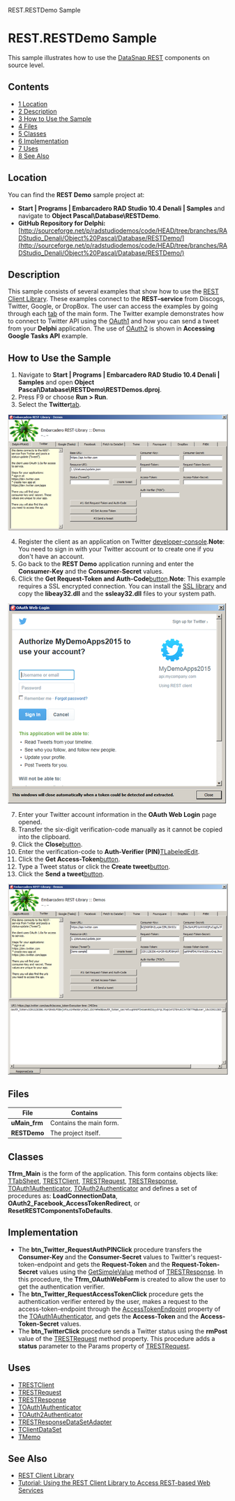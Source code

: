 REST.RESTDemo Sample[]()
# REST.RESTDemo Sample 


This sample illustrates how to use the [DataSnap REST](http://docwiki.embarcadero.com/RADStudio/Denali/en/DataSnap_REST) components on source level.
## Contents



* [1 Location](#Location)
* [2 Description](#Description)
* [3 How to Use the Sample](#How_to_Use_the_Sample)
* [4 Files](#Files)
* [5 Classes](#Classes)
* [6 Implementation](#Implementation)
* [7 Uses](#Uses)
* [8 See Also](#See_Also)


## Location 

You can find the **REST Demo** sample project at:
* **Start | Programs | Embarcadero RAD Studio 10.4 Denali | Samples** and navigate to **Object Pascal\Database\RESTDemo**.
* **GitHub Repository for Delphi:**[http://sourceforge.net/p/radstudiodemos/code/HEAD/tree/branches/RADStudio_Denali/Object%20Pascal/Database/RESTDemo/](http://sourceforge.net/p/radstudiodemos/code/HEAD/tree/branches/RADStudio_Denali/Object%20Pascal/Database/RESTDemo/)

## Description 

This sample consists of several examples that show how to use the [REST Client Library](http://docwiki.embarcadero.com/RADStudio/Denali/en/REST_Client_Library). These examples connect to the **REST–service** from Discogs, Twitter, Google, or DropBox. The user can access the examples by going through each [tab](http://docwiki.embarcadero.com/Libraries/Denali/en/Vcl.ComCtrls.TTabSheet) of the main form. The Twitter example demonstrates how to connect to Twitter API using the [OAuth1](http://docwiki.embarcadero.com/Libraries/Denali/en/REST.Authenticator.OAuth.TOAuth1Authenticator) and how you can send a tweet from your **Delphi** application. The use of [OAuth2](http://docwiki.embarcadero.com/Libraries/Denali/en/REST.Authenticator.OAuth.TOAuth2Authenticator) is shown in **Accessing Google Tasks API** example.

## How to Use the Sample 


1.  Navigate to **Start | Programs | Embarcadero RAD Studio 10.4 Denali | Samples** and open **Object Pascal\Database\RESTDemo\RESTDemos.dproj**.
2.  Press F9 or choose **Run > Run**.
3.  Select the **Twitter**[tab](http://docwiki.embarcadero.com/Libraries/Denali/en/Vcl.ComCtrls.TTabSheet).

![TwitterTabRESTDemo.png](Readme%20Files/TwitterTabRESTDemo.png)


4.  Register the client as an application on Twitter [developer-console](https://dev.twitter.com/apps).**Note**: You need to sign in with your Twitter account or to create one if you don't have an account.
5.  Go back to the **REST Demo** application running and enter the **Consumer-Key** and the **Consumer-Secret** values.
6.  Click the **Get Request-Token and Auth-Code**[button](http://docwiki.embarcadero.com/Libraries/Denali/en/Vcl.StdCtrls.TButton).**Note**: This example requires a SSL encrypted connection. You can install the [SSL library](http://indy.fulgan.com/SSL/) and copy the **libeay32.dll** and the **ssleay32.dll** files to your system path.

![OAuthWebViewRESTDemo.png](Readme%20Files/OAuthWebViewRESTDemo.png)


7.  Enter your Twitter account information in the **OAuth Web Login** page opened.
8.  Transfer the six-digit verification-code manually as it cannot be copied into the clipboard.
9.  Click the **Close**[button](http://docwiki.embarcadero.com/Libraries/Denali/en/Vcl.StdCtrls.TButton).
10.  Enter the verification-code to **Auth-Verifier (PIN)**[TLabeledEdit](http://docwiki.embarcadero.com/Libraries/Denali/en/Vcl.ExtCtrls.TLabeledEdit).
11.  Click the **Get Access-Token**[button](http://docwiki.embarcadero.com/Libraries/Denali/en/Vcl.StdCtrls.TButton).
12.  Type a Tweet status or click the **Create tweet**[button](http://docwiki.embarcadero.com/Libraries/Denali/en/Vcl.StdCtrls.TButton).
13.  Click the **Send a tweet**[button](http://docwiki.embarcadero.com/Libraries/Denali/en/Vcl.StdCtrls.TButton).

![TwitterStatusRESTDemo.png](Readme%20Files/TwitterStatusRESTDemo.png)

## Files 



| **File**      | **Contains**            |
| ------------- | ----------------------- |
| **uMain_frm** | Contains the main form. |
| **RESTDemo**  | The project itself.     |


## Classes 

**Tfrm_Main** is the form of the application. This form contains objects like: [TTabSheet](http://docwiki.embarcadero.com/Libraries/Denali/en/Vcl.ComCtrls.TTabSheet), [TRESTClient](http://docwiki.embarcadero.com/Libraries/Denali/en/REST.Client.TRESTClient), [TRESTRequest](http://docwiki.embarcadero.com/Libraries/Denali/en/REST.Client.TRESTRequest), [TRESTResponse](http://docwiki.embarcadero.com/Libraries/Denali/en/REST.Client.TRESTResponse), [TOAuth1Authenticator](http://docwiki.embarcadero.com/Libraries/Denali/en/REST.Authenticator.OAuth.TOAuth1Authenticator), [TOAuth2Authenticator](http://docwiki.embarcadero.com/Libraries/Denali/en/REST.Authenticator.OAuth.TOAuth2Authenticator) and defines a set of procedures as: **LoadConnectionData**, **OAuth2_Facebook_AccessTokenRedirect**, or **ResetRESTComponentsToDefaults**.
## Implementation 


*  The **btn_Twitter_RequestAuthPINClick** procedure transfers the **Consumer-Key** and the **Consumer-Secret** values to Twitter's request-token-endpoint and gets the **Request-Token** and the **Request-Token-Secret** values using the [GetSimpleValue](http://docwiki.embarcadero.com/Libraries/Denali/en/REST.Client.TCustomRESTResponse.GetSimpleValue) method of [TRESTResponse](http://docwiki.embarcadero.com/Libraries/Denali/en/REST.Client.TRESTResponse). In this procedure, the **Tfrm_OAuthWebForm** is created to allow the user to get the authentication verifier.
*  The **btn_Twitter_RequestAccessTokenClick** procedure gets the authentication verifier entered by the user, makes a request to the access-token-endpoint through the [AccessTokenEndpoint](http://docwiki.embarcadero.com/Libraries/Denali/en/REST.Authenticator.OAuth.TOAuth1Authenticator.AccessTokenEndpoint) property of the [TOAuth1Authenticator](http://docwiki.embarcadero.com/Libraries/Denali/en/REST.Authenticator.OAuth.TOAuth1Authenticator), and gets the **Access-Token** and the **Access-Token-Secret** values.
*  The **btn_TwitterClick** procedure sends a Twitter status using the **rmPost** value of the [TRESTRequest](http://docwiki.embarcadero.com/Libraries/Denali/en/REST.Client.TRESTRequest) method property. This procedure adds a **status** parameter to the Params property of [TRESTRequest](http://docwiki.embarcadero.com/Libraries/Denali/en/REST.Client.TRESTRequest).

## Uses 


* [TRESTClient](http://docwiki.embarcadero.com/Libraries/Denali/en/REST.Client.TRESTClient)
* [TRESTRequest](http://docwiki.embarcadero.com/Libraries/Denali/en/REST.Client.TRESTRequest)
* [TRESTResponse](http://docwiki.embarcadero.com/Libraries/Denali/en/REST.Client.TRESTResponse)
* [TOAuth1Authenticator](http://docwiki.embarcadero.com/Libraries/Denali/en/REST.Authenticator.OAuth.TOAuth1Authenticator)
* [TOAuth2Authenticator](http://docwiki.embarcadero.com/Libraries/Denali/en/REST.Authenticator.OAuth.TOAuth2Authenticator)
* [TRESTResponseDataSetAdapter](http://docwiki.embarcadero.com/Libraries/Denali/en/REST.Response.Adapter.TRESTResponseDataSetAdapter)
* [TClientDataSet](http://docwiki.embarcadero.com/Libraries/Denali/en/Datasnap.DBClient.TClientDataSet)
* [TMemo](http://docwiki.embarcadero.com/Libraries/Denali/en/Vcl.StdCtrls.TMemo)

## See Also 


* [REST Client Library](http://docwiki.embarcadero.com/RADStudio/Denali/en/REST_Client_Library)
* [Tutorial: Using the REST Client Library to Access REST-based Web Services](http://docwiki.embarcadero.com/RADStudio/Denali/en/Tutorial:_Using_the_REST_Client_Library_to_Access_REST-based_Web_Services)





